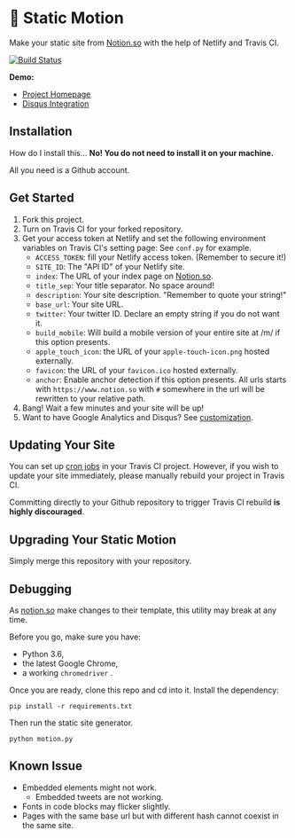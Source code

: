 # 🚀 Static Motion

Make your static site from [Notion.so](https://notion.so) with the help of Netlify and Travis CI.

[![Build Status](https://travis-ci.org/alanzchen/static-motion.svg?branch=master)](https://travis-ci.org/alanzchen/static-motion)

**Demo:**

- [Project Homepage](https://staticmotion.zenan.ch)
- [Disqus Integration](https://staticmotion.zenan.ch/disqus-integration-demo)

## Installation

How do I install this… **No! You do not need to install it on your machine.**

All you need is a Github account.

## Get Started

1. Fork this project.
2. Turn on Travis CI for your forked repository.
3. Get your access token at Netlify and set the following environment variables on Travis CI's setting page:
   See `conf.py` for example.
   - `ACCESS_TOKEN`: fill your Netlify access token.
      (Remember to secure it!)
   - `SITE_ID`: The "API ID" of your Netlify site.
   - `index`: The URL of your index page on [Notion.so](https://notion.so).
   - `title_sep`: Your title separator. No space around!
   - `description`: Your site description. "Remember to quote your string!"
   - `base_url`: Your site URL.
   - `twitter`: Your twitter ID.
      Declare an empty string if you do not want it.
   - `build_mobile`: Will build a mobile version of your entire site at /m/ if this option presents.
   - `apple_touch_icon`: the URL of your `apple-touch-icon.png` hosted externally.
   - `favicon`: the URL of your `favicon.ico` hosted externally.
   - `anchor`: Enable anchor detection if this option presents. All urls starts with `https://www.notion.so` with `#` somewhere in the url will be rewritten to your relative path.
4. Bang! Wait a few minutes and your site will be up!
5. Want to have Google Analytics and Disqus? See [customization](https://staticmotion.zenan.ch/customization).

## Updating Your Site

You can set up [cron jobs](https://docs.travis-ci.com/user/cron-jobs/) in your Travis CI project. However, if you wish to update your site immediately, please manually rebuild your project in Travis CI.

Committing directly to your Github repository to trigger Travis CI rebuild **is highly discouraged**.

## Upgrading Your Static Motion

Simply merge this repository with your repository.

## Debugging

As [notion.so](https://notion.so) make changes to their template, this utility may break at any time.

Before you go, make sure you have:

- Python 3.6,
- the latest Google Chrome,
- a working `chromedriver` .

Once you are ready, clone this repo and cd into it. Install the dependency:

```
pip install -r requirements.txt
```

Then run the static site generator.

```
python motion.py
```

## Known Issue

- Embedded elements might not work.
  - Embedded tweets are not working.
- Fonts in code blocks may flicker slightly.
- Pages with the same base url but with different hash cannot coexist in the same site.
